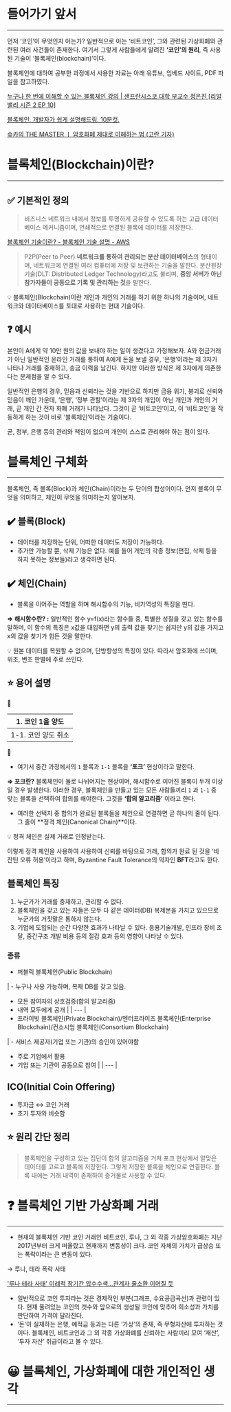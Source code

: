 # 들어가기 앞서

---

먼저 ‘코인’이 무엇인지 아는가? 일반적으로 아는 ‘비트코인’, 그와 관련된 가상화폐와 관련된 여러 사건들이 존재한다. 여기서 그렇게 사람들에게 알려진 **‘코인’의 원리**, 즉 사용된 기술이 ‘블록체인(blockchain)’이다.

 블록체인에 대하여 공부한 과정에서 사용한 자료는 아래 유튜브, 임베드 사이트, PDF 파일을 참고하였다.

[누구나 한 번에 이해할 수 있는 블록체인 강의 | 샌프란시스코 대학 부교수 정은진 [리얼밸리 시즌 2 EP 10]](https://www.youtube.com/watch?v=kl5pkhbqz3k)

[블록체인. 개발자가 쉽게 설명해드림. 10분컷.](https://www.youtube.com/watch?v=Ca7Meu4z-F4)

[슈카의 THE MASTER ㅣ 암호화폐 제대로 이해하는 법 (고란 기자)](https://www.youtube.com/watch?v=K4c37ccyEP8)

# 블록체인(Blockchain)이란?

---

## ✅ 기본적인 정의

> 비즈니스 네트워크 내에서 정보를 투명하게 공유할 수 있도록 하는 고급 데이터베이스 메커니즘이며, 연쇄적으로 연결된 블록에 데이터를 저장한다.
> 

[블록체인 기술이란? - 블록체인 기술 설명 - AWS](https://aws.amazon.com/ko/what-is/blockchain/)

> P2P(Peer to Peer) **네트워크를 통하여 관리되는 분산 데이터베이스**의 형태이며, 네트워크에 연결된 여러 컴퓨터에 저장 및 보관하는 기술을 말한다. 분산원장 기술(DLT: Distributed Ledger Technology)라고도 불리며, **중앙 서버가 아닌 참가자들이 공동으로 기록 및 관리하는 것**을 말한다.
> 

[](https://www.kiri.or.kr/pdf/%EC%97%B0%EA%B5%AC%EC%9E%90%EB%A3%8C/%EC%97%B0%EA%B5%AC%EB%B3%B4%EA%B3%A0%EC%84%9C/nre2018-24_02.pdf)

<aside>
💡 블록체인(Blockchain)이란 개인과 개인의 거래를 하기 위한 하나의 기술이며, 네트워크와 데이터베이스를 토대로 사용하는 현대 기술이다.

</aside>

## ❓ 예시

 본인이 A에게 약 10만 원의 값을 보내야 하는 일이 생겼다고 가정해보자. A와 현금거래가 아닌 일반적인 온라인 거래를 통하여 A에게 돈을 보낼 경우, ‘은행’이라는 제 3자가 나타나 거래를 중재하고, 송금 이력을 남긴다. 하지만 이러한 방식은 제 3자에게 의존한다는 문제점을 알 수 있다.

 일반적인 은행의 경우, 믿음과 신뢰라는 것을 기반으로 하지만 금융 위기, 붕괴로 신뢰와 믿음이 깨인 가운데, ‘은행’, ‘정부 관할’이라는 제 3자의 개입이 아닌 개인과 개인의 거래, 곧 개인 간 전자 화폐 거래가 나타났다. 그것이 곧 ‘비트코인’이고, 이 ‘비트코인’을 작동하게 하는 것이 바로 ‘블록체인’이라는 기술이다.

 곧, 정부, 은행 등의 관리와 책임이 없으며 개인이 스스로 관리해야 하는 점이 있다.

# 블록체인 구체화

---

블록체인, 즉 블록(Block)과 체인(Chain)이라는 두 단어의 합성어이다. 먼저 블록이 무엇을 의미하고, 체인이 무엇을 의미하는지 알아보자.

## ✔️ 블록(Block)

- 데이터를 저장하는 단위, 어떠한 데이터도 저장이 가능하다.
- 추가만 가능할 뿐, 삭제 기능은 없다. 예를 들어 개인의 각종 정보(편집, 삭제 등을 하지 못하는 정보들)라고 생각하면 된다.

## ✔️ 체인(Chain)

- 블록을 이어주는 역할을 하며 해시함수의 기능, 비가역성의 특징을 띤다.

**⇒ 해시함수란? :** 일반적인 함수 y=f(x)라는 함수들 중, 특별한 성질을 갖고 있는 함수를 말하며, 이 함수의 특징은 x값을 대입하면 y의 출력 값을 찾기는 쉽지만 y의 값을 가지고 x의 값을 찾기가 힘든 것을 말한다.

<aside>
💡 원본 데이터를 복원할 수 없으며, 단방향성의 특징이 있다. 따라서 암호화에 쓰이며, 위조, 변조 판별에 주로 쓰인다.

</aside>

## ⭐ 용어 설명

👤 

| 1. 코인 1을 양도 |
| --- |
| 1-1. 코인 양도 취소 |

👤

- 여기서 중간 과정에서의 `1` 블록과 `1-1` 블록을 **‘포크’** 현상이라고 말한다.

**⇒ 포크란?** 블록체인이 둘로 나뉘어지는 현상이며,  해시함수로 이어진 블록이 두개 이상일 경우 발생한다. 이러한 경우, 블록체인을 만들고 있는 모든 사람들끼리 `1` 과 `1-1` 중 맞는 블록을 선택하여 합의를 해야한다. 그것을 **‘합의 알고리즘’** 이라고 한다.

- 여러한 선택지 중 합의가 완료된 블록들을 체인으로 연결하면 곧 하나의 줄이 된다. 그 줄이 **정격 체인(Canonical Chain)**이다.

<aside>
💡 정격 체인은 실제 거래로 인정받는다.

</aside>

이렇게 정격 체인을 사용하여 사용하여 신뢰를 바탕으로 거래, 합의가 완료 된 것을 ‘비잔틴 오류 허용’이라고 하며, Byzantine Fault Tolerance의 약자인 **BFT**라고도 한다.

## 블록체인 특징

1.  누군가가 거래를 중재하고, 관리할 수 없다.
2.  블록체인을 갖고 있는 자들은 모두 다 같은 데이터(DB) 복제본을 가지고 있으므로 누군가의 거짓말은 통하지 않는다. 
3. 기업에 도입되는 순간 다양한 효과가 나타날 수 있다. 응용기술개발, 인프라 장비 조달, 중간구조 개발 비용 등의 절감 효과 등의 영향이 나타날 수 있다.

### 종류

- 퍼블릭 블록체인(Public Blockchain)

| - 누구나 사용 가능하며, 복제 DB를 갖고 있음. 
- 모든 참여자의 상호검증(합의 알고리즘)
- 내역 모두에게 공개 |
| --- |
- 프라이빗 블록체인(Private Blockchain)/엔터프라이즈 블록체인(Enterprise Blockchain)/컨소시엄 블록체인(Consortium Blockchain)

| - 서비스 제공자(기업 또는 기관)의 승인이 있어야함
- 주로 기업에서 활용
- 기업 또는 기관이 공동으로 참여 |
| --- |

## ICO(Initial Coin Offering)

- 투자금 ↔ 코인 거래
- 초기 투자와 비슷함

## ⭐ 원리 간단 정리

> 블록체인을 구성하고 있는 집단이 합의 알고리즘을 거쳐 포크 현상에서 알맞은 데이터를 고르고 블록에 저장한다. 그렇게 저장한 블록을 체인으로 연결한다. 블록 내에는 거래 내역이 존재하여 증거물로 사용할 수 있다.
> 

# ❓ 블록체인 기반 가상화폐 거래

---

- 현재의 블록체인 기반 코인 거래인 비트코인, 루나, 그 외 각종 가상암호화폐는 지난 2017년부터 크게 떠올랐고 현재까지 변동성이 크다. 코인 자체의 가치가 급상승 또는 폭락이라는 큰 변동이 있다.

→ 루나, 테라 폭락 사태

['루나·테라 사태' 이례적 장기간 압수수색...관계자 줄소환 이어질 듯](https://view.asiae.co.kr/article/2022073000561701183)

- 일반적으로 코인 투자라는 것은 경제적인 부분(그래프, 수요공급곡선)과 관련이 있다. 현재 풀려있는 코인의 갯수와 앞으로의 생성될 코인에 맞추어 희소성과 가치를 판단하여 가격이 달라진다.
- ‘돈’이 실재하는 은행, 예적금 등과는 다른 ‘가상’의 존재, 즉 무형자산에 투자하는 것이다. 블록체인, 비트코인과 그 외 각종 가상화폐를 신뢰하는 사람끼리 모여 ‘재산’, ‘투자 자산’ 취급이라고 볼 수 있다.

# 😀 블록체인, 가상화폐에 대한 개인적인 생각

---